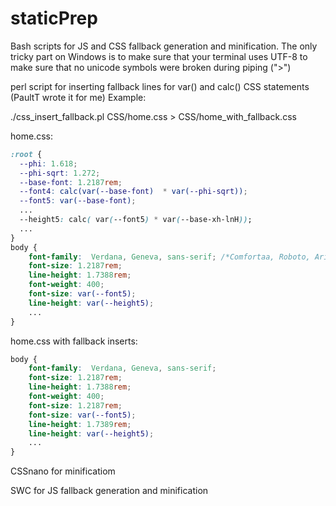 # staticPrep
Bash scripts for JS and CSS fallback generation and minification. The only tricky part on Windows is to make sure that your terminal uses UTF-8 to make sure that no unicode symbols were broken during piping (">")

perl script for inserting fallback lines for var() and calc() CSS statements (PaultT wrote it for me)
Example:

./css_insert_fallback.pl CSS/home.css > CSS/home_with_fallback.css

home.css:
```css
:root {
  --phi: 1.618;
  --phi-sqrt: 1.272;
  --base-font: 1.2187rem; 
  --font4: calc(var(--base-font)  * var(--phi-sqrt));
  --font5: var(--base-font);
  ...
  --height5: calc( var(--font5) * var(--base-xh-lnH));
  ...
}
body {
    font-family:  Verdana, Geneva, sans-serif; /*Comfortaa, Roboto, Arial, sans-serif;*/
    font-size: 1.2187rem;
    line-height: 1.7388rem;
    font-weight: 400;
    font-size: var(--font5);
    line-height: var(--height5);
    ...
}
```

home.css with fallback inserts:
```css
body {
    font-family:  Verdana, Geneva, sans-serif; 
    font-size: 1.2187rem;
    line-height: 1.7388rem;
    font-weight: 400;
    font-size: 1.2187rem;
    font-size: var(--font5);
    line-height: 1.7389rem; 
    line-height: var(--height5); 
    ...
}
```

CSSnano for minificatiom

SWC for JS fallback generation and minification
